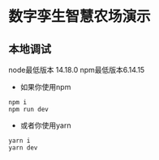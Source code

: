 # 数字孪生智慧农场演示

## 本地调试
node最低版本 14.18.0
npm最低版本6.14.15

* 如果你使用npm
```shell
npm i  
npm run dev
```
* 或者你使用yarn
```shell
yarn i
yarn dev
```